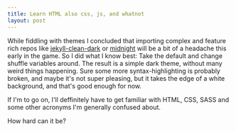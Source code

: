 ```yaml
---
title: Learn HTML also css, js, and whatnot
layout: post
---
```


While fiddling with themes I concluded that importing complex and feature rich repos like [jekyll-clean-dark](http://jekyllthemes.org/themes/jekyll-clean-dark/) or [midnight](http://jekyllthemes.org/themes/midnight/) will be a bit of a headache this early in the game. So I did what I know best: Take the default and change shuffle variables around. The result is a simple dark theme, without many weird things happening. Sure some more syntax-highlighting is probably broken, and maybe it's not super pleasing, but it takes the edge of a white background, and that's good enough for now.

If I'm to go on, I'll deffinitely have to get familiar with HTML, CSS, SASS and some other acronyms I'm generally confused about.

How hard can it be?